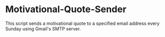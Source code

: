 # Motivational-Quote-Sender
This script sends a motivational quote to a specified email address every Sunday using Gmail's SMTP server.
